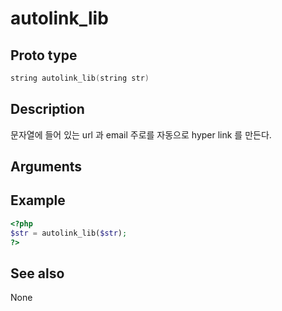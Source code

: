 # autolink_lib

## Proto type

```c
string autolink_lib(string str)
```

## Description

문자열에 들어 있는 url 과 email 주로를 자동으로 hyper link 를 만든다.

## Arguments


## Example

```php
<?php
$str = autolink_lib($str);
?>
```

## See also
None



